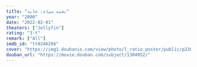 ```yaml
---
title: "تخته سیاه: خانه"
year: "2000"
date: "2022-02-01"
theaters: ["Jellyfin"]
rating: "3-t"
remark: ["All"]
imdb_id: "tt0246266"
cover: "https://img1.doubanio.com/view/photo/l_ratio_poster/public/p2306121408.jpg"
douban_url: "https://movie.douban.com/subject/1304952/"
---
```

